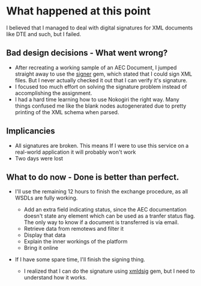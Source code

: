 # What happened at this point
I believed that I managed to deal with digital signatures for XML documents like DTE and such, but I failed.

## Bad design decisions - What went wrong?
* After recreating a working sample of an AEC Document, I jumped straight away to use the [signer](https://github.com/ebeigarts/signer) gem, which stated that I could sign XML files. But I never actually checked it out that I can verify it's signature.
* I focused too much effort on solving the signature problem instead of accomplishing the assignment.
* I had a hard time learning how to use Nokogiri the right way. Many things confused me like the blank nodes autogenerated due to pretty printing of the XML schema when parsed.

## Implicancies
* All signatures are broken. This means If I were to use this service on a real-world application it will probably won't work
* Two days  were lost

## What to do now - Done is better than perfect.
* I'll use the remaining 12 hours to finish the exchange procedure, as all WSDLs are fully working.
    * Add an extra field indicating status, since the AEC documentation doesn't state any element which can be used as a tranfer status flag. The only way to know if a document is transferred is vía email.
    * Retrieve data from remotews and filter it
    * Display that data
    * Explain the inner workings of the platform
    * Bring it online

* If I have some spare time, I'll finish the signing thing.
    * I realized that I can do the signature using [xmldsig](https://github.com/benoist/xmldsig) gem, but I need to understand how it works.